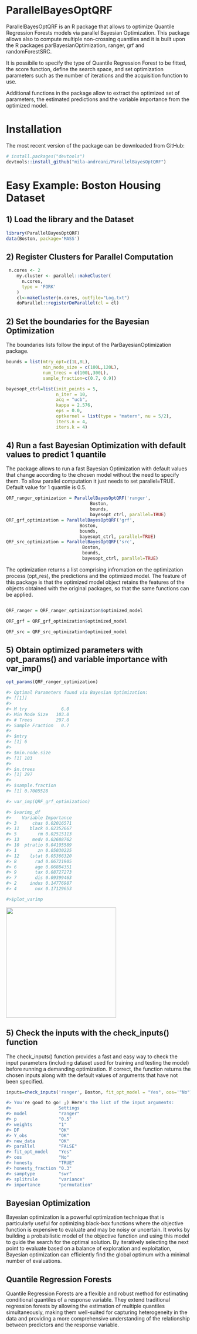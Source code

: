 # ParallelBayesOptQRF
ParallelBayesOptQRF is an R package that allows to optimize Quantile Regression Forests models via parallel Bayesian Optimization. This package allows also to compute multiple non-crossing quantiles and it is built upon the R packages parBayesianOptimization, ranger, grf and randomForestSRC.

It is possibile to specify the type of Quantile Regression Forest to be fitted, the score function, define the search space, and set optimization parameters such as the number of iterations and the acquisition function to use. 

Additional functions in the package allow to extract the optimized set of parameters, the estimated predictions and the variable importance from the optimized model.

# Installation

The most recent version of the package can be downloaded from GitHub:

``` r
# install.packages("devtools")
devtools::install_github("mila-andreani/ParallelBayesOptQRF")
```

# Easy Example: Boston Housing Dataset

## 1) Load the library and the Dataset

``` r
library(ParallelBayesOptQRF)
data(Boston, package='MASS')
```

## 2) Register Clusters for Parallel Computation

``` r
 n.cores <- 2
    my.cluster <- parallel::makeCluster(
      n.cores, 
      type = 'FORK'
    )
    cl<-makeCluster(n.cores, outfile="Log.txt")
    doParallel::registerDoParallel(cl = cl)
```

## 2) Set the boundaries for the Bayesian Optimization

The boundaries lists follow the input of the ParBayesianOptimization package.

``` r
bounds = list(mtry_opt=c(1L,8L),
              min_node_size = c(100L,120L),
              num_trees = c(100L,300L),
              sample_fraction=c(0.7, 0.9))

bayesopt_ctrl=list(init_points = 5,
                   n_iter = 10,
                   acq = "ucb",
                   kappa = 2.576,
                   eps = 0.0,
                   optkernel = list(type = "matern", nu = 5/2),
                   iters.n = 4,
                   iters.k = 4)
```
## 4) Run a fast Bayesian Optimization with default values to predict 1 quantile

The package allows to run a fast Bayesian Optimization with default values that change according to the chosen model without the need to specify them. To allow parallel computation it just needs to set parallel=TRUE. Default value for 1 quantile is 0.5.

``` r
QRF_ranger_optimization = ParallelBayesOptQRF('ranger',
                                Boston,
                                bounds,
                                bayesopt_ctrl, parallel=TRUE)
QRF_grf_optimization = ParallelBayesOptQRF('grf',
                            Boston,
                            bounds,
                            bayesopt_ctrl, parallel=TRUE)
QRF_src_optimization = ParallelBayesOptQRF('src',
                             Boston,
                             bounds,
                             bayesopt_ctrl, parallel=TRUE)

```
The optimization returns a list comprising infromation on the optimization process (opt_res), the predictions and the optimized model. The feature of this package is that the optimized model object retains the features of the objects obtained with the original packages, so that the same functions can be applied.

``` r

QRF_ranger = QRF_ranger_optimization$optimized_model

QRF_grf = QRF_grf_optimization$optimized_model

QRF_src = QRF_src_optimization$optimized_model

```
## 5) Obtain optimized parameters with opt_params() and variable importance with var_imp()

``` r
opt_params(QRF_ranger_optimization)

#> Optimal Parameters found via Bayesian Optimization:
#> [[1]]
#>                    
#> M try             6.0
#> Min Node Size   103.0
#> # Trees         297.0
#> Sample Fraction   0.7
#>
#> $mtry
#> [1] 6
#>
#> $min.node.size
#> [1] 103
#>
#> $n.trees
#> [1] 297
#>
#> $sample.fraction
#> [1] 0.7005528

```
``` r
#> var_imp(QRF_grf_optimization)

#> $varimp_df
#>    Variable Importance
#> 3      chas 0.02016571
#> 11    black 0.02352667
#> 5        rm 0.02515113
#> 13     medv 0.02688762
#> 10  ptratio 0.04195589
#> 1        zn 0.05030225
#> 12    lstat 0.05366320
#> 8       rad 0.06721905
#> 6       age 0.06884351
#> 9       tax 0.08727273
#> 7       dis 0.09399463
#> 2     indus 0.14776987
#> 4       nox 0.17129653

#>$plot_varimp
```
<img src='main/Varimpplot.png' align = 'center' height="300" />

## 5) Check the inputs with the check_inputs() function

The check_inputs() function provides a fast and easy way to check the input parameters (including dataset used for training and testing the model) before running a demanding optimization. If correct, the function returns the chosen inputs along with the default values of arguments that have not been specified.

``` r
inputs=check_inputs('ranger', Boston, fit_opt_model = "Yes", oos='"No")

#> You're good to go! ;) Here's the list of the input arguments:
#>                  Settings     
#> model            "ranger"     
#> p                "0.5"        
#> weights          "1"          
#> DF               "OK"         
#> Y_obs            "OK"         
#> new_data         "OK"         
#> parallel         "FALSE"      
#> fit_opt_model    "Yes"        
#> oos              "No"         
#> honesty          "TRUE"       
#> honesty_fraction "0.3"        
#> samptype         "swr"        
#> splitrule        "variance"   
#> importance       "permutation"
``` 

## Bayesian Optimization

Bayesian optimization is a powerful optimization technique that is particularly useful for optimizing black-box functions where the objective function is expensive to evaluate and may be noisy or uncertain. It works by building a probabilistic model of the objective function and using this model to guide the search for the optimal solution. By iteratively selecting the next point to evaluate based on a balance of exploration and exploitation, Bayesian optimization can efficiently find the global optimum with a minimal number of evaluations.

## Quantile Regression Forests

Quantile Regression Forests are a flexible and robust method for estimating conditional quantiles of a response variable. They extend traditional regression forests by allowing the estimation of multiple quantiles simultaneously, making them well-suited for capturing heterogeneity in the data and providing a more comprehensive understanding of the relationship between predictors and the response variable.




